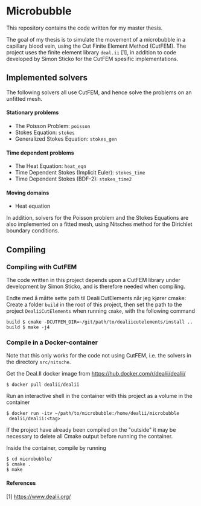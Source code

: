 # Microbubble

This repository contains the code written for my master thesis.

The goal of my thesis is to simulate the movement of a microbubble in a capillary blood vein, using the Cut Finite Element Method (CutFEM). The project uses the finite element library `deal.ii` [1], in addition to code developed by Simon Sticko for the CutFEM spesific implementations.


## Implemented solvers
The following solvers all use CutFEM, and hence solve the problems on an unfitted mesh.

#### Stationary problems
- The Poisson Problem: `poisson`
- Stokes Equation: `stokes`
- Generalized Stokes Equation: `stokes_gen`

#### Time dependent problems
- The Heat Equation: `heat_eqn`
- Time Dependent Stokes (Implicit Euler): `stokes_time`
- Time Dependent Stokes (BDF-2): `stokes_time2`

#### Moving domains
- Heat equation

In addition, solvers for the Poisson problem and the Stokes Equations are also implemented on a fitted mesh, using Nitsches method for the Dirichlet boundary conditions.

## Compiling
### Compiling with CutFEM
The code written in this project depends upon a CutFEM library under development by Simon Sticko, and is therefore needed when compiling.

Endte med å måtte sette path til DealiiCutElements når jeg kjører cmake:
Create a folder `build` in the root of this project, then set the path to the project `DealiiCutElements` when running `cmake`, with the following command
```shell script
build $ cmake -DCUTFEM_DIR=~/git/path/to/dealiicutelements/install ..
build $ make -j4
```

### Compile in a Docker-container
Note that this only works for the code not using CutFEM, i.e. the solvers in the directory `src/nitsche`.

Get the Deal.II docker image from https://hub.docker.com/r/dealii/dealii/
```
$ docker pull dealii/dealii
```
Run an interactive shell in the container with this project as a volume in
 the container
```shell script
$ docker run -itv ~/path/to/microbubble:/home/dealii/microbubble
 dealii/dealii:<tag> 
```
If the project have already been compiled on the "outside" it may be
 necessary to delete all Cmake output before running the container.

Inside the container, compile by running
```shell script
$ cd microbubble/
$ cmake .
$ make
```



#### References
 [1] https://www.dealii.org/